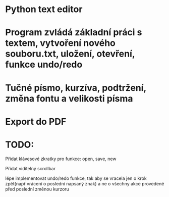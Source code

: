 # Python text editor

# Program zvládá základní práci s textem, vytvoření nového souboru.txt, uložení, otevření, funkce undo/redo
# Tučné písmo, kurzíva, podtržení, změna fontu a velikosti písma
# Export do PDF

# TODO:
 Přidat klávesové zkratky pro funkce: open, save, new
 
 Přidat viditelný scrollbar
 
 lépe implementovat undo/redo funkce, tak aby se vracela jen o krok zpět(např vrácení o poslední napsaný znak) a ne o všechny akce provedené před poslední změnou kurzoru
